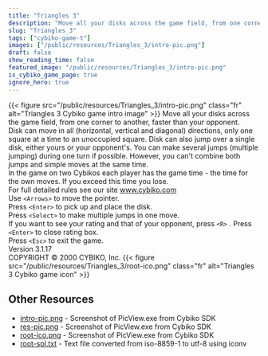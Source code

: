 ```yaml
---
title: "Triangles 3"
description: "Move all your disks across the game field, from one corner to another, faster than your opponent. Disk can move in all (horizontal, vertical and diagonal) directions, only one square at a time to an unoccupied square. Disk can also jump over a single disk, either yours or your o..."
slug: "Triangles_3"
tags: ["cybiko-game-t"]
images: ["/public/resources/Triangles_3/intro-pic.png"]
draft: false
show_reading_time: false
featured_image: "/public/resources/Triangles_3/intro-pic.png"
is_cybiko_game_page: true
ignore_hero: true
---
```

{{< figure src="/public/resources/Triangles_3/intro-pic.png" class="fr" alt="Triangles 3 Cybiko game intro image" >}}
Move all your disks across the game field, from one corner to another, faster than your opponent. \
Disk can move in all (horizontal, vertical and diagonal) directions, only one square at a time to an unoccupied square. Disk can also jump over a single disk, either yours or your opponent's. You can make several jumps (multiple jumping) during one turn if possible. However, you can't combine both jumps and simple moves at the same time. \
In the game on two Cybikos each player has the game time - the time for the own moves. If you exceed this time you lose. \
For full detailed rules see our site www.cybiko.com \
Use `<Arrows>`  to move the pointer. \
Press `<Enter>`  to pick up and place the disk. \
Press `<Select>`  to make multiple jumps in one move. \
If you want to see your rating and that of your opponent, press `<R>` . Press `<Enter>`  to close rating box. \
Press `<Esc>`  to exit the game. \
Version 3.1.17 \
COPYRIGHT © 2000 CYBIKO, Inc. {{< figure src="/public/resources/Triangles_3/root-ico.png" class="fr" alt="Triangles 3 Cybiko game icon" >}}

## Other Resources
* [intro-pic.png](/public/resources/Triangles_3/intro-pic.png) - Screenshot of PicView.exe from Cybiko SDK
* [res-pic.png](/public/resources/Triangles_3/res-pic.png) - Screenshot of PicView.exe from Cybiko SDK
* [root-ico.png](/public/resources/Triangles_3/root-ico.png) - Screenshot of PicView.exe from Cybiko SDK
* [root-spl.txt](/public/resources/Triangles_3/root-spl.txt) - Text file converted from iso-8859-1 to utf-8 using iconv
